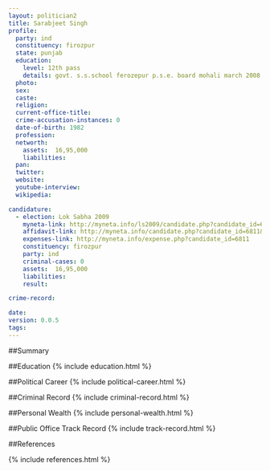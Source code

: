 ```yaml
---
layout: politician2
title: Sarabjeet Singh
profile: 
  party: ind
  constituency: firozpur
  state: punjab
  education: 
    level: 12th pass
    details: govt. s.s.school ferozepur p.s.e. board mohali march 2008
  photo: 
  sex: 
  caste: 
  religion: 
  current-office-title: 
  crime-accusation-instances: 0
  date-of-birth: 1982
  profession: 
  networth: 
    assets:  16,95,000
    liabilities: 
  pan: 
  twitter: 
  website: 
  youtube-interview: 
  wikipedia: 

candidature: 
  - election: Lok Sabha 2009
    myneta-link: http://myneta.info/ls2009/candidate.php?candidate_id=6811
    affidavit-link: http://myneta.info/candidate.php?candidate_id=6811&scan=original
    expenses-link: http://myneta.info/expense.php?candidate_id=6811
    constituency: firozpur 
    party: ind
    criminal-cases: 0
    assets:  16,95,000
    liabilities: 
    result:  

crime-record: 

date: 
version: 0.0.5
tags: 
---
```

##Summary


##Education
{% include education.html %}


##Political Career
{% include political-career.html %}


##Criminal Record
{% include criminal-record.html %}


##Personal Wealth
{% include personal-wealth.html %}


##Public Office Track Record
{% include track-record.html %}


##References


{% include references.html %}